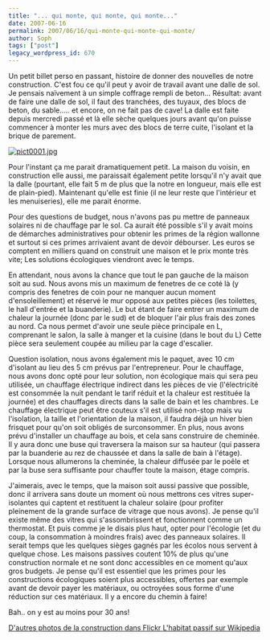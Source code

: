 ```yaml
---
title: "... qui monte, qui monte, qui monte..."
date: 2007-06-16
permalink: 2007/06/16/qui-monte-qui-monte-qui-monte/
author: Soph
tags: ["post"]
legacy_wordpress_id: 670
---
```


Un petit billet perso en passant, histoire de donner des nouvelles de notre construction. C'est fou ce qu'il peut y avoir de travail avant une dalle de sol. Je pensais naïvement  à un simple coffrage rempli de beton... Résultat: avant de faire une dalle de sol, il faut des tranchées, des tuyaux, des blocs de beton, du sable..... et encore, on ne fait pas de cave!
La dalle est faite depuis mercredi passé et là elle sèche quelques jours avant qu'on puisse commencer à monter les murs avec des blocs de terre cuite, l'isolant et la brique de parement.

<a href="https://64k.be/wp-content/uploads/2007/06/pict0001.jpg" title="pict0001.jpg"><img src="https://64k.be/wp-content/uploads/2007/06/pict0001.jpg" alt="pict0001.jpg" /></a>

Pour l'instant ça me parait dramatiquement petit. La maison du voisin, en construction elle aussi, me paraissait également petite lorsqu'il n'y avait que la dalle (pourtant, elle fait 5 m de plus que la notre en longueur, mais elle est de plain-pied). Maintenant qu'elle est finie (il ne leur reste que l'intérieur et les menuiseries), elle me parait énorme.

<!-- excerpt -->

Pour des questions de budget, nous n'avons pas pu mettre de panneaux solaires ni de chauffage par le sol. Ca aurait été possible s'il y avait moins de démarches administratives pour obtenir les primes de la région wallonne et surtout si ces primes arrivaient avant de devoir débourser. Les euros se comptent en milliers quand on construit une maison et le prix monte très vite; Les solutions écologiques viendront avec le temps.

En attendant, nous avons la chance que tout le pan gauche de la maison soit au sud. Nous avons mis un maximum de fenetres de ce coté là (y compris des fenetres de coin pour ne manquer aucun moment d'ensoleillement) et réservé le mur opposé aux petites pièces (les toilettes, le hall d'entrée et la buanderie). Le but étant de faire entrer un maximum de chaleur la journée (donc par le sud) et de bloquer l'air plus frais des zones au nord. Ca nous permet d'avoir une seule pièce principale en L, comprenant le salon, la salle à manger et la cuisine (dans le bout du L) Cette pièce sera seulement coupée au milieu par la cage d'escalier.

Question isolation, nous avons également mis le paquet, avec 10 cm d'isolant au lieu des 5 cm prévus par l'entrepreneur. Pour le chauffage, nous avons donc opté pour leur solution, non écologique mais qui sera peu utilisée, un chauffage électrique indirect dans les pièces de vie (l'électricité est consommée la nuit pendant le tarif réduit et la chaleur est restituée la journée) et des chauffages directs dans la salle de bain et les chambres. Le chauffage électrique peut être couteux s'il est utilisé non-stop mais vu l'isolation, la taille et l'orientation de la maison, il faudra déjà un hiver bien frisquet pour qu'on soit obligés de surconsommer. En plus, nous avons prévu d'installer un chauffage au bois, et cela sans construire de cheminée. Il y aura donc une buse qui traversera la maison sur sa hauteur (qui passera par la buanderie au rez de chaussée et dans la salle de bain à l'étage). Lorsque nous allumerons la cheminée, la chaleur diffusée par le poêle et par la buse sera suffisante pour chauffer toute la maison, étage compris.

J'aimerais, avec le temps, que la maison soit aussi passive que possible, donc il arrivera sans doute un moment où nous mettrons ces vitres super-isolantes qui captent et restituent la chaleur solaire (pour profiter pleinement de la grande surface de vitrage que nous avons). Je pense qu'il existe même des vitres qui s'assombrissent et fonctionnent comme un thermostat. Et puis comme je le disais plus haut, opter pour l'écologie (et du coup, la consommation à moindres frais) avec des panneaux solaires. Il serait temps que les quelques sièges gagnés par les écolos nous servent à quelque chose. Les maisons passives coutent 10% de plus qu'une construction normale et ne sont donc accessibles en ce moment qu'aux gros budgets. Je pense qu'il est essentiel que les primes pour les constructions écologiques soient plus accessibles, offertes par exemple avant de devoir payer les matériaux, ou octroyées sous forme d'une réduction sur ces matériaux. Il y a encore du chemin à faire!

Bah.. on y est au moins pour 30 ans!

[D'autres photos de la construction dans  Flickr ](http://www.flickr.com/photos/64k/sets/72157600246073982/)
[L'habitat passif sur Wikipedia ](http://fr.wikipedia.org/wiki/Habitat_passif)
